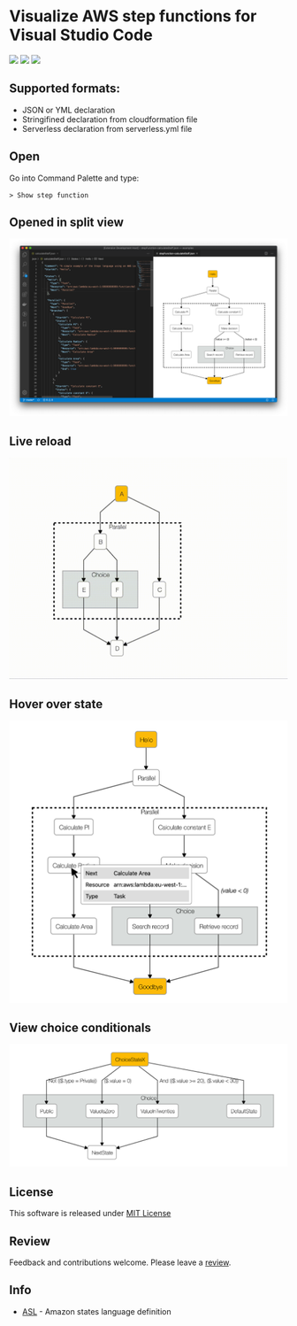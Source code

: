 # Visualize AWS step functions for Visual Studio Code

[![](https://vsmarketplacebadge.apphb.com/version-short/paulshestakov.aws-step-functions-constructor.svg)](https://marketplace.visualstudio.com/items?itemName=paulshestakov.aws-step-functions-constructor)
[![](https://vsmarketplacebadge.apphb.com/downloads-short/paulshestakov.aws-step-functions-constructor.svg)](https://marketplace.visualstudio.com/items?itemName=paulshestakov.aws-step-functions-constructor)
[![](https://vsmarketplacebadge.apphb.com/installs/paulshestakov.aws-step-functions-constructor.svg)](https://marketplace.visualstudio.com/items?itemName=paulshestakov.aws-step-functions-constructor)

## Supported formats:

- JSON or YML declaration
- Stringifined declaration from cloudformation file
- Serverless declaration from serverless.yml file

## Open

Go into Command Palette and type:

```
> Show step function
```

## Opened in split view

![Usage Example](https://github.com/PaulShestakov/pics/blob/master/splitView.png?raw=true)

## Live reload

![Usage Example](https://github.com/PaulShestakov/pics/blob/master/live.gif?raw=true)

## Hover over state

![Usage Example](https://github.com/PaulShestakov/pics/blob/master/hover.png?raw=true)

## View choice conditionals

![Usage Example](https://github.com/PaulShestakov/pics/blob/master/choice.png?raw=true)

## License

This software is released under [MIT License](http://www.opensource.org/licenses/mit-license.php)

## Review

Feedback and contributions welcome. Please leave a [review](https://marketplace.visualstudio.com/items?itemName=paulshestakov.aws-step-functions-constructor#review-details).

## Info

- [ASL](https://docs.aws.amazon.com/step-functions/latest/dg/concepts-amazon-states-language.html) - Amazon states language definition
